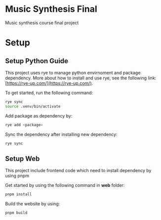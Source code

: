 # Music Synthesis Final
Music synthesis course final project

# Setup
## Setup Python Guide
This project uses rye to manage python envirnoment and package dependency. More about how to install and use rye, see the following link: [https://rye-up.com/](https://rye-up.com/).

To get started, run the following command:
```bash
rye sync
source .venv/bin/activate
```

Add package as dependency by:
```bash
rye add <package>
```

Sync the dependency after installing new dependency:
```bash
rye sync
```
## Setup Web
This project include frontend code which need to install dependency by using pnpm

Get started by using the following command in **web** folder:
```bash
pnpm install
```

Build the website by using:
```bash
pnpm build
```
